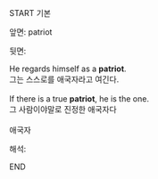 START
기본

앞면:
patriot


뒷면:
<div>He regards himself as a <strong>patriot</strong>. </div><div><div>그는 스스로를 애국자라고 여긴다.</div></div><div><br></div><div><div>If there is a true <strong>patriot</strong>, he is the one. </div><div><div>그 사람이야말로 진정한 애국자다</div></div></div><div><br></div><div>애국자</div>


해석:

END